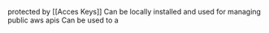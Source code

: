 protected by [[Acces Keys]]
Can be locally installed and used for managing public aws apis
Can be used to a
